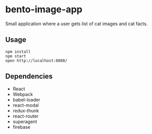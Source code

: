 # bento-image-app
Small application where a user gets list of cat images and cat facts.

## Usage
```
npm install
npm start
open http://localhost:8080/
```

## Dependencies
* React
* Webpack
* babel-loader
* react-modal
* redux-thunk
* react-router
* superagent
* firebase
 

